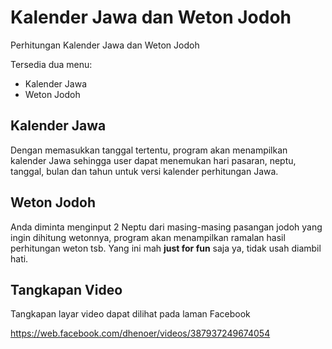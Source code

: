 # Kalender Jawa dan Weton Jodoh

Perhitungan Kalender Jawa dan Weton Jodoh

Tersedia dua menu:
* Kalender Jawa
* Weton Jodoh

## Kalender Jawa

Dengan memasukkan tanggal tertentu, program akan menampilkan kalender Jawa
sehingga user dapat menemukan hari pasaran, neptu, tanggal, bulan dan tahun untuk
versi kalender perhitungan Jawa.


## Weton Jodoh

Anda diminta menginput 2 Neptu dari masing-masing pasangan jodoh yang ingin 
dihitung wetonnya, program akan menampilkan ramalan hasil perhitungan weton tsb.
Yang ini mah __just for fun__ saja ya, tidak usah diambil hati.

## Tangkapan Video

Tangkapan layar video dapat dilihat pada laman Facebook

https://web.facebook.com/dhenoer/videos/387937249674054

